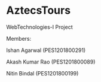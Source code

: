 # AztecsTours

WebTechnologies-I Project


Members:

Ishan Agarwal (PES1201800291)

Akash Kumar Rao (PES1201800089)

Nitin Bindal (PES1201800199)
